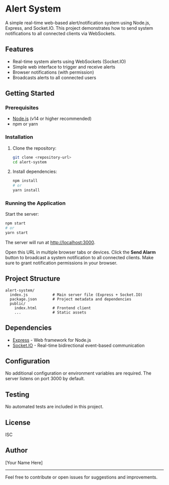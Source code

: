 # Alert System

A simple real-time web-based alert/notification system using Node.js, Express, and Socket.IO. This project demonstrates how to send system notifications to all connected clients via WebSockets.

## Features
- Real-time system alerts using WebSockets (Socket.IO)
- Simple web interface to trigger and receive alerts
- Browser notifications (with permission)
- Broadcasts alerts to all connected users

## Getting Started

### Prerequisites
- [Node.js](https://nodejs.org/) (v14 or higher recommended)
- npm or yarn

### Installation
1. Clone the repository:
   ```bash
   git clone <repository-url>
   cd alert-system
   ```
2. Install dependencies:
   ```bash
   npm install
   # or
   yarn install
   ```

### Running the Application
Start the server:
```bash
npm start
# or
yarn start
```

The server will run at [http://localhost:3000](http://localhost:3000).

Open this URL in multiple browser tabs or devices. Click the **Send Alarm** button to broadcast a system notification to all connected clients. Make sure to grant notification permissions in your browser.

## Project Structure
```
alert-system/
  index.js           # Main server file (Express + Socket.IO)
  package.json       # Project metadata and dependencies
  public/
    index.html       # Frontend client
    ...              # Static assets
```

## Dependencies
- [Express](https://expressjs.com/) - Web framework for Node.js
- [Socket.IO](https://socket.io/) - Real-time bidirectional event-based communication

## Configuration
No additional configuration or environment variables are required. The server listens on port 3000 by default.

## Testing
No automated tests are included in this project.

## License
ISC

## Author
[Your Name Here]

---
Feel free to contribute or open issues for suggestions and improvements. 